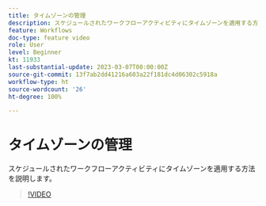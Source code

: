 ```yaml
---
title: タイムゾーンの管理
description: スケジュールされたワークフローアクティビティにタイムゾーンを適用する方法を説明します。
feature: Workflows
doc-type: feature video
role: User
level: Beginner
kt: 11933
last-substantial-update: 2023-03-07T00:00:00Z
source-git-commit: 13f7ab2dd41216a603a22f181dc4d06302c5918a
workflow-type: ht
source-wordcount: '26'
ht-degree: 100%

---
```



# タイムゾーンの管理

スケジュールされたワークフローアクティビティにタイムゾーンを適用する方法を説明します。

>[!VIDEO](https://video.tv.adobe.com/v/3416040?quality=12&learn=on)
